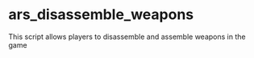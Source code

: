 # ars_disassemble_weapons
This script allows players to disassemble and assemble weapons in the game
